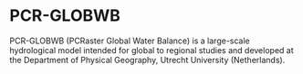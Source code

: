PCR-GLOBWB
==========

PCR-GLOBWB (PCRaster Global Water Balance) is a large-scale hydrological model intended for global to regional studies and developed at the Department of Physical Geography, Utrecht University (Netherlands).
